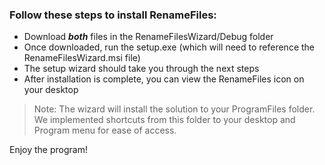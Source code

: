 <h3>Follow these steps to install RenameFiles:</h3>

* Download *<b>both</b>* files in the RenameFilesWizard/Debug folder
* Once downloaded, run the setup.exe (which will need to reference the RenameFilesWizard.msi file)
* The setup wizard should take you through the next steps
* After installation is complete, you can view the RenameFiles icon on your desktop

> Note: The wizard will install the solution to your ProgramFiles folder. We implemented shortcuts from this folder to your desktop and Program menu for ease of access. 

Enjoy the program!

